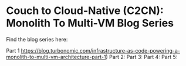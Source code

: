 # Couch to Cloud-Native (C2CN):  Monolith To Multi-VM Blog Series 

Find the blog series here:

Part 1 https://blog.turbonomic.com/infrastructure-as-code-powering-a-monolith-to-multi-vm-architecture-part-1)
Part 2:
Part 3:
Part 4:
Part 5: